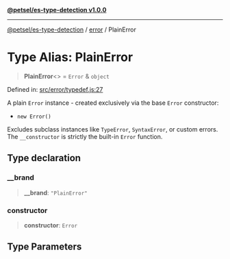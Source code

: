 [**@petsel/es-type-detection v1.0.0**](../../README.md)

***

[@petsel/es-type-detection](../../modules.md) / [error](../README.md) / PlainError

# Type Alias: PlainError

> **PlainError**\<\> = `Error` & `object`

Defined in: [src/error/typedef.js:27](https://github.com/petsel/es-type-detection/blob/ee065d8dbfab0995c95e9bb864d87647f5391dda/src/error/typedef.js#L27)

A plain `Error` instance - created exclusively via the base `Error` constructor:
- `new Error()`

Excludes subclass instances like `TypeError`, `SyntaxError`, or custom errors.
The `__constructor` is strictly the built-in `Error` function.

## Type declaration

### \_\_brand

> **\_\_brand**: `"PlainError"`

### constructor

> **constructor**: `Error`

## Type Parameters
